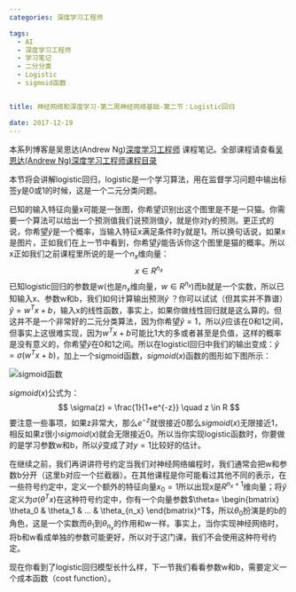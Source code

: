 ```yaml
---
categories: 深度学习工程师

tags: 
  - AI
  - 深度学习工程师
  - 学习笔记
  - 二分分类
  - Logistic
  - sigmoid函数


title: 神经网络和深度学习-第二周神经网络基础-第二节：Logistic回归

date: 2017-12-19
---
```


本系列博客是吴恩达(Andrew Ng)[深度学习工程师](http://mooc.study.163.com/smartSpec/detail/1001319001.htm) 课程笔记。全部课程请查看[吴恩达(Andrew Ng)深度学习工程师课程目录](http://blog.geekidentity.com/deeplearning_specialization/catalogues/)

本节将会讲解logistic回归，logistic是一个学习算法，用在监督学习问题中输出标签y是0或1的时候，这是一个二元分类问题。

已知的输入特征向量x可能是一张图，你希望识别出这个图里是不是一只猫。你需要一个算法可以给出一个预测值我们说预测值$\hat{y}$，就是你对y的预测。更正式的说，你希望$\hat{y}$是一个概率，当输入特征x满足条件时y就是1。所以换句话说，如果x是图片，正如我们在上一节中看到，你希望$\hat{y}$能告诉你这个图里是猫的概率。所以x正如我们之前课程里所说的是一个$n_x$维向量：
$$
x \in R^{n_x}
$$
已知logistic回归的参数是w(也是$n_x$维向量，$w \in R^{n_x}$)而b就是一个实数，所以已知输入x、参数w和b，我们如何计算输出预测$\hat{y}$ ？你可以试试（但其实并不靠谱）$\hat{y}=w^T  x + b$，输入x的线性函数，事实上，如果你做线性回归就是这么算的。但这并不是一个非常好的二元分类算法，因为你希望$\hat{y}=1$，所以$\hat{y}$应该在0和1之间，但事实上这很难实现，因为$w^{T} x + b$可能比1大的多或者甚至是负值，这样的概率是没有意义的，你希望$\hat{y}$在0和1之间。所以在logisticl回归中我们的输出变成：$\hat{y}= \sigma(w^T x +b)$，加上一个sigmoid函数，$sigmoid(x)$函数的图形如下图所示：

![sigmoid函数](http://blog.geekidentity.com/images/deeplearning_specialization/neural-networks-deep-learning/week2/2_logistic-regression/sigmoid-function.png)

$sigmoid(x)$公式为：
$$
\sigma(z) = \frac{1}{1+e^{-z}} \quad z \in R
$$
要注意一些事项，如果z非常大，那么$e^{-z}$就很接近0那么$sigmoid(x)$无限接近1，相反如果z很小$sigmoid(x)$就会无限接近0。所以当你实现logistic函数时，你要做的是学习参数w和b，所以$\hat{y}$变成了对$y=1$比较好的估计。

在继续之前，我们再讲讲符号约定当我们对神经网络编程时，我们通常会把w和参数b分开（这里b对应一个拦截器）。在其他课程是你可能看过其他不同的表示，在一些符号约定中，定义一个额外的特征向量$x_0=1$所以出现x是$R^{n_x + 1}$维向量；将$\hat{y}$定义为$\sigma(\theta^T x)$在这种符号约定中，你有一个向量参数$\theta= \begin{bmatrix} \theta_0 & \theta_1 & ... & \theta_{n_x} \end{bmatrix}^T$，所以$\theta_0$扮演是的b的角色，这是一个实数而$\theta_1$到$\theta_{n_x}$的作用和w一样。事实上，当你实现神经网络时，将b和w看成单独的参数可能更好，所以对于这门课，我们不会使用这种符号约定。

现在你看到了logistic回归模型长什么样，下一节我们看看参数w和b，需要定义一个成本函数（cost function）。